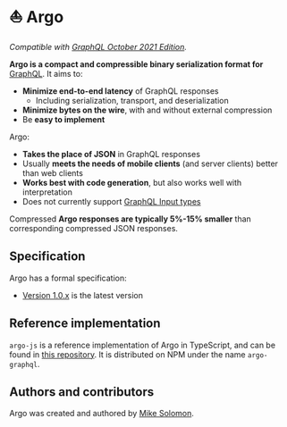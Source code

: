 # ⛵ Argo

_Compatible with [GraphQL October 2021 Edition](https://spec.graphql.org/October2021)._

**Argo is a compact and compressible binary serialization format for** [GraphQL](https://graphql.org).
It aims to:

- **Minimize end-to-end latency** of GraphQL responses
  - Including serialization, transport, and deserialization
- **Minimize bytes on the wire**, with and without external compression
- Be **easy to implement**

Argo\:

- **Takes the place of JSON** in GraphQL responses
- Usually **meets the needs of mobile clients** (and server clients) better than web clients
- **Works best with code generation**, but also works well with interpretation
- Does not currently support [GraphQL Input types](#sec-GraphQL-input-types)

Compressed **Argo responses are typically 5%-15% smaller** than corresponding compressed JSON responses.

## Specification

Argo has a formal specification:

- [Version 1.0.x](versions/1.0/spec.html) is the latest version

## Reference implementation

`argo-js` is a reference implementation of Argo in TypeScript,
and can be found in [this repository](https://github.com/msolomon/argo).
It is distributed on NPM under the name `argo-graphql`.

## Authors and contributors

Argo was created and authored by [Mike Solomon](https://msol.io).
